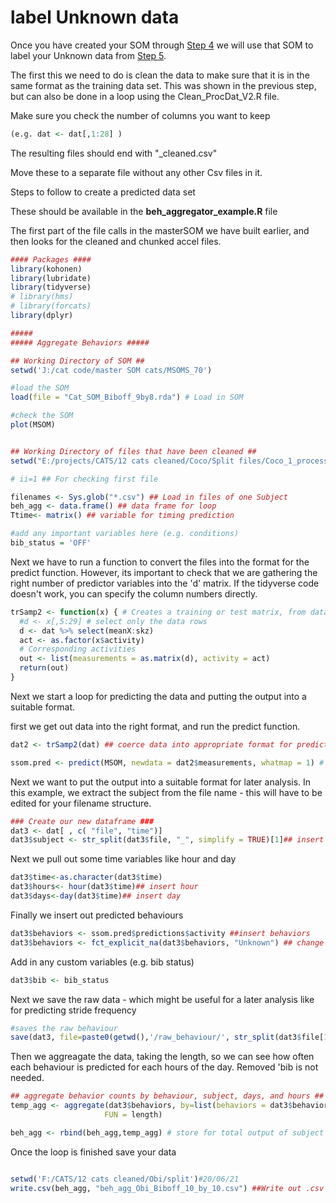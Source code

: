 
# label Unknown data

Once you have created your SOM through [Step 4](https://github.com/cclemente/Animal_accelerometry/tree/main/testing_training) we will use that SOM to label your Unknown data from [Step 5](https://github.com/cclemente/Animal_accelerometry/tree/main/chunking_data). 


The first this we need to do is clean the data to make sure that it is in the same format as the training data set. 
This was shown in the previous step, but can also be done in a loop using the Clean_ProcDat_V2.R file. 

Make sure you check the number of columns you want to keep 

```R
(e.g. dat <- dat[,1:28] )
```


The resulting files should end with "_cleaned.csv"

Move these to a separate file without any other Csv files in it. 



Steps to follow to create a predicted data set 

These should be available in the **beh_aggregator_example.R** file


The first part of the file calls in the masterSOM we have built earlier, and then looks for the cleaned and chunked accel files. 

```R
#### Packages ####
library(kohonen)
library(lubridate)
library(tidyverse)
# library(hms)
# library(forcats)
library(dplyr)

#####
##### Aggregate Behaviors #####

## Working Directory of SOM ##
setwd('J:/cat code/master SOM cats/MSOMS_70')

#load the SOM
load(file = "Cat_SOM_Biboff_9by8.rda") # Load in SOM 

#check the SOM
plot(MSOM)


## Working Directory of files that have been cleaned ##
setwd("E:/projects/CATS/12 cats cleaned/Coco/Split files/Coco_1_processed/bibon")

# ii=1 ## For checking first file

filenames <- Sys.glob("*.csv") ## Load in files of one Subject
beh_agg <- data.frame() ## data frame for loop
Ttime<- matrix() ## variable for timing prediction

#add any important variables here (e.g. conditions) 
bib_status = 'OFF'

```

Next we have to run a function to convert the files into the format for the predict function. However, its important to check that we are gathering the right number of predictor variables into the 'd' matrix. If the tidyverse code doesn't work, you can specify the column numbers directly. 

```R
trSamp2 <- function(x) { # Creates a training or test matrix, from data frame x, using a sample of size n (default is all rows)			
  #d <- x[,5:29] # select only the data rows
  d <- dat %>% select(meanX:skz)
  act <- as.factor(x$activity)
  # Corresponding activities
  out <- list(measurements = as.matrix(d), activity = act)
  return(out)
}
```

Next we start a loop for predicting the data and putting the output into a suitable format. 

first we get out data into the right format, and run the predict function. 

```R
dat2 <- trSamp2(dat) ## coerce data into appropriate format for predict

ssom.pred <- predict(MSOM, newdata = dat2$measurements, whatmap = 1) # predict behaviors

```

Next we want to put the output into a suitable format for later analysis. 
In this example, we extract the subject from the file name - this will have to be edited for your filename structure. 

```R
### Create our new dataframe ###
dat3 <- dat[ , c( "file", "time")]
dat3$subject <- str_split(dat3$file, "_", simplify = TRUE)[1]## insert subject
```

Next we pull out some time variables like hour and day

```R
dat3$time<-as.character(dat3$time)
dat3$hours<- hour(dat3$time)## insert hour
dat3$days<-day(dat3$time)## insert day
```

Finally we insert out predicted behaviours

```R
dat3$behaviors <- ssom.pred$predictions$activity ##insert behaviors
dat3$behaviors <- fct_explicit_na(dat3$behaviors, "Unknown") ## change NA to factor unknown
```

Add in any custom variables (e.g. bib status)

```R
dat3$bib <- bib_status
```

Next we save the raw data - which might be useful for a later analysis like for predicting stride frequency 

```R
#saves the raw behaviour
save(dat3, file=paste0(getwd(),'/raw_behaviour/', str_split(dat3$file[1], '.csv')[[1]][1],'behaviour','.rda'))
```

Then we aggreagate the data, taking the length, so we can see how often each behaviour is predicted for each hours of the day. Removed 'bib is not needed. 

```R
## aggregate behavior counts by behaviour, subject, days, and hours ##
temp_agg <- aggregate(dat3$behaviors, by=list(behaviors = dat3$behaviors, subject=dat3$subject, days=dat3$days, hours=dat3$hours, bib=dat3$bib), 
                     FUN = length)

beh_agg <- rbind(beh_agg,temp_agg) # store for total output of subject
```


Once the loop is finished save your data

```R

setwd('F:/CATS/12 cats cleaned/Obi/split')#20/06/21
write.csv(beh_agg, "beh_agg_Obi_Biboff_10_by_10.csv") ##Write out .csv

```






























